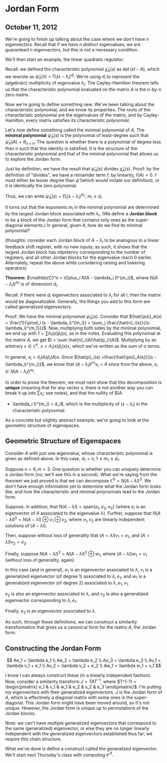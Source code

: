 Jordan Form
===========
October 11, 2012
----------------

We're going to finish up talking about the case where we don't have $n$
eigenvectors. Recall that if we have $n$ distinct eigenvalues, we are
guaranteed $n$ eigenvectors, but this is not a necessary condition.

We'll then start an example, the linear quadratic regulator.

Recall: we defined the characteristic polynomial $\hat{\chi}_A(s)$ as
$\det(sI-A)$, which we rewrote as $\hat{\psi}_A(s) = \prod_i (s -
\lambda_i)^{d_i}$. We're using $d_i$ to represent the (algebraic)
multiplicity of eigenvalue $\lambda_i$. The Cayley-Hamilton theorem tells
us that the characteristic polynomial evaluated on the matrix $A$ is the
$n$-by-$n$ zero matrix.

Now we're going to define something new. We've been talking about the
characteristic polynomial, and we know its properties. The roots of the
characteristic polynomial are the eigenvalues of the matrix, and by
Cayley-Hamilton, every matrix satisfies its characteristic polynomial.

Let's now define something called the minimal polynomial of $A$, The
**minimal polynomial** $\hat{\psi}_A(s)$ is the polynomial of least-degree
such that $\hat{\psi}_A(A) = \theta_{n \times n}$. The question is whether
there is a polynomial of degree less than $n$ such that this identity is
satisfied. It is the structure of the characteristic polynomial and that of
the minimal polynomial that allows us to explore the Jordan form.

Just by definition, we have the result that $\hat{\psi}_A(s)$ divides
$\hat{\chi}_A(s)$. Proof: by the definition of "divides", we have a
remainder term $\hat{r}$; by linearity, $\hat{r}(A) = 0$. $\hat{r}$ must
either be lesser degree than $\hat{\psi}$ (which would violate our
definition), or it is identically the zero polynomial.

Thus, we can write $\hat{\psi}_A(s) = \prod_i (s - \lambda_i)^{m_i}$, $m_i
\le d_i$.

It turns out that the exponents $m_i$ in the minimal polynomial are
determined by the largest Jordan block associated with $\lambda_i$. (We
define a **Jordan block** to be a block of the Jordan form that contains
only ones as the super-diagonal elements.) In general, given $A$, how do we
find its minimal polynomial?

(thoughts: consider each Jordan block of $A - \lambda_i$ to be analogous to
a linear feedback shift register, with no new inputs; as such, it shows
that the largest Jordan block has nilpotency corresponding to the number of
registers, and all other Jordan blocks for the eigenvalue reach 0
earlier. Alternately, repeat the above while considering raising and
lowering operators)

**Theorem**: $\mathbb{C}^n = \Oplus_i N(A - \lambda_i I)^{m_i}$, where $N(A -
\lambda_i I)^{m_i}$ is of dimension $d_i$.

Recall: if there were $d_i$ eigenvectors associated to $\lambda_i$ for all
$i$, then the matrix would be diagonalizable. Generally, the things you add
to this form are called generalized eigenvectors.

Proof: We have the minimal polynomial $\hat{\psi}_A(s)$. Consider that
$\hat{\psi}_A(s) = \frac{1}{\prod_i (s - \lambda_i)^{m_i}} = \sum_j
\frac{\hat{n}_i(s)}{(s-\lambda_i)^{m_1}}}$. Now, multiplying both sides by
the minimal polynomial, we end up with $1 = \sum \hat{n}_1(s)\hat{p}_i(s)$,
as in the notes. Evaluating this polynomial at the matrix $A$, we get $I =
\sum \hat{n}_i(A)\hat{p_i}(A)$. Multiplying by an arbitrary $x \in
\mathbb{C}^n$, $x = \hat{n}_1(s)\hat{p}_i(s)x$, which we've written as the
sum of $\sigma$ terms.

In general, $x_i = \hat{n}_i(A)\hat{p}_i(A)x$. Since $\hat{p}_i(s)
=\frac{\hat{\psi}_A(s)}{(s - \lambda_i)^{m_i}}$, we know that $(A -
\lambda_i I)^{m_i}x_i = \theta$ since from the above, $x_i \in N(A -
\lambda_i I)^{m_i}$.

In order to prove the theorem, we must next show that this decomposition is
**unique** (meaning that for any vector $x$, there is not another way you
can break it up into $\sum x_i$; see notes), and that the nullity of $(A
- \lambda_i I)^{m_i} = d_i$, which is the multiplicity of $(s - \lambda_i)$ in
the characteristic polynomial.

As a concrete but slightly abstract example, we're going to look at the
geometric structure of eigenspaces.

Geometric Structure of Eigenspaces
----------------------------------
Consider $A$ with just one eigenvalue, whose characteristic polynomial is
given as defined above. In this case, $d_1 = n, 1 \le m_1 \le d_1$.

Suppose $n=6, m=3$. One question is whether you can uniquely determine a
Jordan form (no; we'll see this in a second). What we're saying from the
theorem we just proved is that we can decompose $\mathbb{C}^6 = N(A -
\lambda I)^3$. We don't have enough information yet to determine what the
Jordan form looks like, and how the characteristic and minimal polynomials
lead to the Jordan form.

Suppose, in addition, that $N(A - \lambda I) = \mathrm{span}\{e_1, e_2,
e_3\}$ (where $e_i$ is an eigenvector of $A$ associated to the eigenvalue
$\lambda$). Further, suppose that $N(A - \lambda I)^2 = N(A - \lambda I)
\oplus v_1 \oplus v_2$, where $v_1, v_2$ are linearly
independent solutions of $(A - \lambda I)$.

Then, suppose without loss of generality that $(A = \lambda I) v_1 = e_1$,
and $(A = \lambda I) v_2 = e_2$.

Finally, suppose $N(A - \lambda I)^3 = N(A - \lambda I)^2 \oplus w_1$,
where $(A - \lambda I)w_1 = v_1$ (without loss of generality, again).

In this case (and in general), $e_1$ is an eigenvector associated to
$\lambda$, $v_i$ is a generalized eigenvector (of degree 1) associated to
$\lambda, e_1$, and $w_1$ is a generalized eigenvector (of degree 2)
associated to $\lambda, e_1, v_1$.

$e_2$ is also an eigenvector associated to $\lambda$, and $v_2$ is also a
generalized eigenvector corresponding to $\lambda, e_1$.

Finally, $e_3$ is an eigenvector associated to $\lambda$.

As such, through these definitions, we can construct a similarity
transformation that gives us a canonical form for the matrix $A$, the
Jordan form.

Constructing the Jordan Form
----------------------------

$$
   Ae_1 = \lambda e_1
\\ Ae_2 = \lambda e_2
\\ Ae_3 = \lambda e_3
\\ Av_1 = \lambda v_1 + e_1
\\ Av_2 = \lambda v_2 + e_2
\\ Aw_1 = \lambda w_1 + v_1
$$

I know I can always construct these (in a linearly independent
fashion). Now, consider a similarity transform $J = TAT^{-1}$, where
$T^{-1} = \begin{pmatrix} e_1 & v_1 & w_1 & e_2 & v_2 & e_3
\end{pmatrix}$. I'm putting my eigenvectors with their generalized
eigenvectors. $J$ is the Jordan form of $A$, which is effectively a
diagonal matrix with some ones in the super-diagonal. This Jordan form
might have been moved around, so it's not unique. However, the Jordan form
is unique up to permutations of the Jordan blocks.

Note: we can't have multiple generalized eigenvectors that correspond to
the same (generalized) eigenvector, or else they are no longer linearly
independent with the generalized eigenvectors established thus far; we
require this chain structure.

What we've done is define a construct called the generalized
eigenvector. We'll start next Thursday's class with computing $e^{Jt}$.

